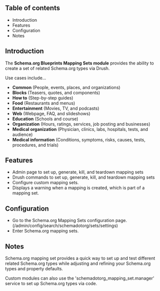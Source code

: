 Table of contents
-----------------

* Introduction
* Features
* Configuration
* Notes


Introduction
------------

The **Schema.org Blueprints Mapping Sets module** provides the ability to create
a set of related Schema.org types via Drush.

Use cases include...

- **Common** (People, events, places, and organizations)
- **Blocks** (Teasers, quotes, and components)
- **How to** (Step-by-step guides)
- **Food** (Restaurants and menus)
- **Entertainment**	(Movies, TV, and podcasts)
- **Web**	(Webpage, FAQ, and slideshows)
- **Education**	(Schools and course)
- **Organization**	(Hours, ratings, services, job posting and businesses)
- **Medical organization**	(Physician, clinics, labs, hospitals, tests, and audience)
- **Medical information** (Conditions, symptoms, risks, causes, tests, procedures, and trials)

Features
--------

- Admin page to set up, generate, kill, and teardown mapping sets
- Drush commands to set up, generate, kill, and teardown mapping sets
- Configure custom mapping sets.
- Displays a warning when a mapping is created, which is part of a mapping set.


Configuration
-------------

- Go to the Schema.org Mapping Sets configuration page.  
  (/admin/config/search/schemadotorg/sets/settings)
- Enter Schema.org mapping sets.


Notes
-----

Schema.org mapping set provides a quick way to set up and test different
related Schema.org types while adjusting and refining your Schema.org types
and property defaults.

Custom modules can also use the 'schemadotorg_mapping_set.manager' service
to set up Schema.org types via code.
